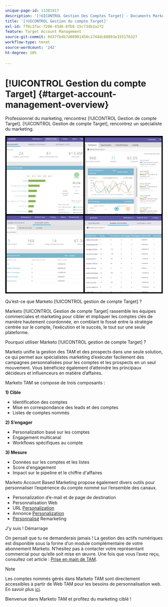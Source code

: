 ```yaml
---
unique-page-id: 11381917
description: '[!UICONTROL Gestion Des Comptes Target] - Documents Marketo - Documentation Du Produit'
title: '[!UICONTROL Gestion du compte Target]'
exl-id: ff0c37ac-7206-4346-bfb8-15c734b2a272
feature: Target Account Management
source-git-commit: 0d37fbdb7d08901458c1744dc68893e155176327
workflow-type: tm+mt
source-wordcount: '242'
ht-degree: 10%

---
```


# [!UICONTROL Gestion du compte Target] {#target-account-management-overview}

Professionnel du marketing, rencontrez [!UICONTROL Gestion de compte Target]. [!UICONTROL Gestion de compte Target], rencontrez un spécialiste du marketing.

![](assets/photo-collage.png)

Qu’est-ce que Marketo [!UICONTROL gestion de compte Target] ?

Marketo [!UICONTROL Gestion de compte Target] rassemble les équipes commerciales et marketing pour cibler et impliquer les comptes clés de manière hautement coordonnée, en comblant le fossé entre la stratégie centrée sur le compte, l’exécution et le succès, le tout sur une seule plateforme.

Pourquoi utiliser Marketo [!UICONTROL gestion de compte Target] ?

Marketo unifie la gestion des TAM et des prospects dans une seule solution, ce qui permet aux spécialistes marketing d’exécuter facilement des campagnes personnalisées pour les comptes et les prospects en un seul mouvement. Vous bénéficiez également d’atteindre les principaux décideurs et influenceurs en matière d’affaires.

Marketo TAM se compose de trois composants :

**1) Cible**

* Identification des comptes
* Mise en correspondance des leads et des comptes
* Listes de comptes nommés

**2) S’engager**

* Personalization basé sur les comptes
* Engagement multicanal
* Workflows spécifiques au compte

**3) Mesure**

* Données sur les comptes et les listes
* Score d&#39;engagement
* Impact sur le pipeline et le chiffre d&#39;affaires

Marketo Account Based Marketing propose également divers outils pour personnaliser l’expérience du compte nommé sur l’ensemble des canaux.

* Personalization d’e-mail et de page de destination
* Personnalisation Web
* URL [Personalization](/help/marketo/product-docs/demand-generation/landing-pages/personalizing-landing-pages/enable-personalized-urls-for-your-account.md)
* Annonce [Personalization](/help/marketo/product-docs/demand-generation/facebook/create-a-custom-audience-in-facebook.md)
* [Personnalisé](/help/marketo/product-docs/web-personalization/website-retargeting/retargeting-with-web-personalization-data.md) Remarketing

J&#39;y suis ! Démarrage

On pensait que tu ne demanderais jamais ! La gestion des actifs numériques est disponible sous la forme d’un module complémentaire de votre abonnement Marketo. N’hésitez pas à contacter votre représentant commercial pour qu’elle soit mise en œuvre. Une fois que vous l’avez reçu, consultez cet article : [Prise en main de TAM](/help/marketo/product-docs/target-account-management/setup-tam/getting-started-with-tam.md).

>[!NOTE]
>
>Les comptes nommés gérés dans Marketo TAM sont directement accessibles à partir de Web TAM pour les besoins de personnalisation web. En savoir plus [ici](/help/marketo/product-docs/web-personalization/account-based-web-marketing/account-based-web-marketing-with-tam.md).

Bienvenue dans Marketo TAM et profitez du marketing ciblé !
